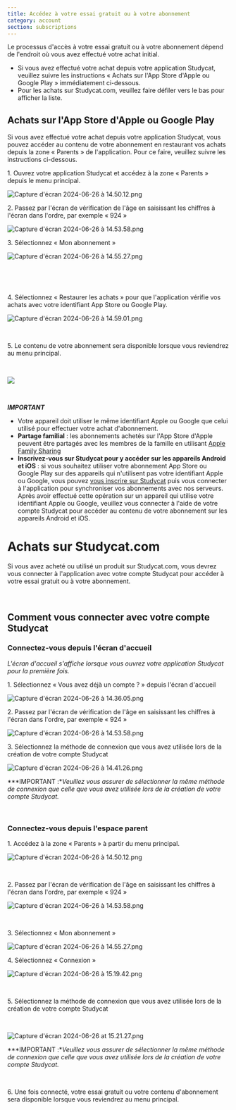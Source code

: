 ```yaml
---
title: Accédez à votre essai gratuit ou à votre abonnement
category: account
section: subscriptions
---
```

Le processus d'accès à votre essai gratuit ou à votre abonnement dépend de l'endroit où vous avez effectué votre achat initial.

* Si vous avez effectué votre achat depuis votre application Studycat, veuillez suivre les instructions « Achats sur l'App Store d'Apple ou Google Play » immédiatement ci-dessous.
* Pour les achats sur Studycat.com, veuillez faire défiler vers le bas pour afficher la liste.

## Achats sur l'App Store d'Apple ou Google Play

Si vous avez effectué votre achat depuis votre application Studycat, vous pouvez accéder au contenu de votre abonnement en restaurant vos achats depuis la zone « Parents » de l'application. Pour ce faire, veuillez suivre les instructions ci-dessous.

1\. Ouvrez votre application Studycat et accédez à la zone « Parents » depuis le menu principal.

![Capture d'écran 2024-06-26 à 14.50.12.png](https://help.Studycat.com/hc/article_attachments/34287519400729)

2\. Passez par l'écran de vérification de l'âge en saisissant les chiffres à l'écran dans l'ordre, par exemple « 924 »

![Capture d'écran 2024-06-26 à 14.53.58.png](https://help.Studycat.com/hc/article_attachments/34287555450393)






3\. Sélectionnez « Mon abonnement » 

​![Capture d'écran 2024-06-26 à 14.55.27.png](https://help.Studycat.com/hc/article_attachments/34287519414041)​

 

 

4\. Sélectionnez « Restaurer les achats » pour que l'application vérifie vos achats avec votre identifiant App Store ou Google Play.

​![Capture d'écran 2024-06-26 à 14.59.01.png](https://help.Studycat.com/hc/article_attachments/34287519421465)​

 

5\. Le contenu de votre abonnement sera disponible lorsque vous reviendrez au menu principal.

 

![](https://help.Studycat.com/hc/article_attachments/4411933457561)

 

***IMPORTANT***

* Votre appareil doit utiliser le même identifiant Apple ou Google que celui utilisé pour effectuer votre achat d'abonnement.
* **Partage familial** : les abonnements achetés sur l'App Store d'Apple peuvent être partagés avec les membres de la famille en utilisant [Apple Family Sharing](https://www.apple.com/family-sharing/)
* **Inscrivez-vous sur Studycat pour y accéder sur les appareils Android et iOS** : si vous souhaitez utiliser votre abonnement App Store ou Google Play sur des appareils qui n'utilisent pas votre identifiant Apple ou Google, vous pouvez [vous inscrire sur Studycat](https://Studycat.com) puis vous connecter à l'application pour synchroniser vos abonnements avec nos serveurs. Après avoir effectué cette opération sur un appareil qui utilise votre identifiant Apple ou Google, veuillez vous connecter à l'aide de votre compte Studycat pour accéder au contenu de votre abonnement sur les appareils Android et iOS.

# Achats sur Studycat.com

Si vous avez acheté ou utilisé un produit sur Studycat.com, vous devrez vous connecter à l'application avec votre compte Studycat pour accéder à votre essai gratuit ou à votre abonnement.

 

## Comment vous connecter avec votre compte Studycat

### Connectez-vous depuis l'écran d'accueil

*L'écran d'accueil s'affiche lorsque vous ouvrez votre application Studycat pour la première fois.*

1\. Sélectionnez « Vous avez déjà un compte ? » depuis l'écran d'accueil

![Capture d'écran 2024-06-26 à 14.36.05.png](https://help.Studycat.com/hc/article_attachments/34287555485849)

2\. Passez par l'écran de vérification de l'âge en saisissant les chiffres à l'écran dans l'ordre, par exemple « 924 »

![Capture d'écran 2024-06-26 à 14.53.58.png](https://help.Studycat.com/hc/article_attachments/34287555450393)

3\. Sélectionnez la méthode de connexion que vous avez utilisée lors de la création de votre compte Studycat

![Capture d'écran 2024-06-26 à 14.41.26.png](https://help.Studycat.com/hc/article_attachments/34287519426841)

***IMPORTANT :**Veuillez vous assurer de sélectionner la même méthode de connexion que celle que vous avez utilisée lors de la création de votre compte Studycat.*

 

### Connectez-vous depuis l'espace parent

1\. Accédez à la zone « Parents » à partir du menu principal.

![Capture d'écran 2024-06-26 à 14.50.12.png](https://help.Studycat.com/hc/article_attachments/34287519400729)

 

2\. Passez par l'écran de vérification de l'âge en saisissant les chiffres à l'écran dans l'ordre, par exemple « 924 »

![Capture d'écran 2024-06-26 à 14.53.58.png](https://help.Studycat.com/hc/article_attachments/34287555450393)

 

3\. Sélectionnez « Mon abonnement »

![Capture d'écran 2024-06-26 à 14.55.27.png](https://help.Studycat.com/hc/article_attachments/34287519414041)

4\. Sélectionnez « Connexion »

![Capture d'écran 2024-06-26 à 15.19.42.png](https://help.Studycat.com/hc/article_attachments/34287555502873)

 

5\. Sélectionnez la méthode de connexion que vous avez utilisée lors de la création de votre compte Studycat

 

![Capture d'écran 2024-06-26 at 15.21.27.png](https://help.Studycat.com/hc/article_attachments/34287519436185)

***IMPORTANT :**Veuillez vous assurer de sélectionner la même méthode de connexion que celle que vous avez utilisée lors de la création de votre compte Studycat.*

 

6\. Une fois connecté, votre essai gratuit ou votre contenu d'abonnement sera disponible lorsque vous reviendrez au menu principal.